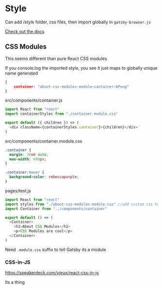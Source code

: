 # Style

Can add /style folder, css files, then import globally in `gatsby-browser.js`

 [Check out the docs](https://www.gatsbyjs.org/docs/creating-global-styles/#how-to-add-global-styles-in-gatsby-with-standard-css-files)

## CSS Modules

This seems different than pure React CSS modules

If you console.log the imported style, you see it just maps to globally unique name generated 

```json
{
	container: "about-css-modules-module—container—bPeug"
}
```

src/components/container.js

```javascript
import React from "react"
import containerStyles from "./container.module.css"

export default ({ children }) => (
  <div className={containerStyles.container}>{children}</div>
)
```

src/components/container.module.css

```css
.container {
  margin: 3rem auto;
  max-width: 600px;
}

.container:hover {
  background-color: rebeccapurple;
}
```

pages/test.js

```js
import React from "react"
import styles from "./about-css-modules.module.css" //add custom css here too
import Container from "../components/container"

export default () => (
  <Container>
    <h1>About CSS Modules</h1>
    <p>CSS Modules are cool</p>
  </Container>
)
```

Need `.module.css` suffix to tell Gatsby its a module

### CSS-in-JS

https://speakerdeck.com/vjeux/react-css-in-js

Its a thing

